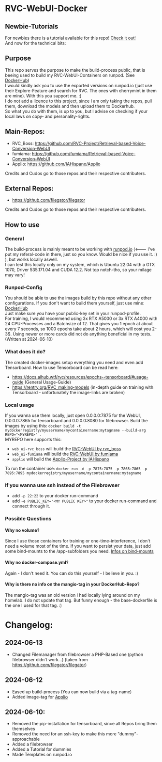 # RVC-WebUI-Docker
## Newbie-Tutorials
For newbies there is a tutorial available for this repo! [Check it out!](documentation/for_dummies_english.md)  
And now for the technical bits:
## Purpose
This repo serves the purpose to make the build-process public, that is beeing used to build my RVC-WebUI-Containers on runpod.
(See [DockerHub](https://hub.docker.com/r/cherrymint/rvc_webui))  
I would kindly ask you to use the exported versions on runpod.io (just use their Explore-Feature and search for RVC. The ones with cherrymint in them are mine). With this you support me. :)   
I do not add a licence to this project, since I am only taking the repos, pull them, download the models and then upload them to Dockerhub.    
So what you do with them, is up to you, but I advise on checking if your local laws on copy- and personality-rights.

## Main-Repos:
 - RVC_Boss: https://github.com/RVC-Project/Retrieval-based-Voice-Conversion-WebUI
 - fumiama: https://github.com/fumiama/Retrieval-based-Voice-Conversion-WebUI  
 - Applio: https://github.com/IAHispano/Applio

Credits and Cudos go to those repos and their respective contributers.

## External Repos:
- https://github.com/filegator/filegator

Credits and Cudos go to those repos and their respective contributers.

## How to use
### General
The build-process is mainly meant to be working with [runpod.io](https://runpod.io/?ref=896u3v9p) (<--- I've put my referal-code in there, just so you know. Would be nice if you use it. :) ), but works locally aswell.  
I can test this locally only on my system, which is Ubuntu 22.04 with a GTX 1070, Driver 535.171.04 and CUDA 12.2. Not top notch-tho, so your milage may vary!  

### Runpod-Config
You should be able to use the images build by this repo without any other configurations. If you don't want to build them yourself, just use mine: [DockerHub](https://hub.docker.com/r/cherrymint/rvc_webui)  
Just make sure you have your public-key set in your runpod-profile.  
For training, I would recommend using 3x RTX A5000 or 3x RTX A4000 with 24 CPU-Processes and a Batchsize of 12. That gives you 1 epoch at about every 7 seconds, so 1000 epochs take about 2 hours, which will cost you 2-3$. Using newer or more cards did not do anything beneficial in my tests. (Written at 2024-06-10)

### What does it do?
The created docker-images setup everything you need and even add Tensorboard. How to use Tensorboard can be read here:  
- https://docs.aihub.wtf/rvc/resources/epochs--tensorboard/#usage-guide (General Usage-Guide)
- https://rentry.org/RVC_making-models (in-depth guide on training with Tensorboard - unfortunately the image-links are broken)

### Local usage
If you wanna use them locally, just open 0.0.0.0:7875 for the WebUI, 0.0.0.0:7865 for tensorboard and 0.0.0.0:8080 for filebrowser. 
Build the images by using this:
`docker build -t mydockerregistry/myusername/mycontainername:mytagname --build-arg REPO="<MYREPO>" .`  
MYREPO here supports this:
- `web_ui-rvc_boss` will build the [RVC-WebUI by rvc_boss](https://github.com/RVC-Project/Retrieval-based-Voice-Conversion-WebUI)
- `web_ui-fumiama` will build the [RVC-WebUI by fumiama](https://github.com/fumiama/Retrieval-based-Voice-Conversion-WebUI)
- `applio` will build the [Applio-Project by IAHispano](https://github.com/IAHispano/Applio)

To run the container use: `docker run -d -p 7875:7875 -p 7865:7865 -p 7895:7895 mydockerregistry/myusername/mycontainername:mytagname`

### If you wanna use ssh instead of the Filebrowser
- add `-p 22:22` to your docker run-command
- add `-e PUBLIC_KEY="<MY PUBLIC KEY>"` to your docker run-command and connect through it.

### Possible Questions
#### Why no volume?
Since I use those containers for training or one-time-interference, I don't need a volume most of the time. If you want to persist your data, just add some bind-mounts to the /app-subfolders you need. [Infos on bind-mounts](https://docs.docker.com/storage/bind-mounts/)

#### Why no docker-compose.yml?
Again - I don't need it. You can do this yourself - I believe in you. :)

#### Why is there no info on the mangio-tag in your DockerHub-Repo?
The mangio-tag was an old version I had locally lying around on my homelab. I do not update that tag. But funny enough - the base-dockerfile is the one I used for that tag. :)

# Changelog:
## 2024-06-13
- Changed Filemanager from filebrowser a PHP-Based one (python filebrowser didn't work...) (taken from https://github.com/filegator/filegator)
## 2024-06-12
- Eased up build-process (You can now build via a tag-name)
- Added image-tag for [Applio](https://github.com/IAHispano/Applio)
## 2024-06-10:
- Removed the pip-installation for tensorboard, since all Repos bring them themselves
- Removed the need for an ssh-key to make this more "dummy"-approachable
- Added a filebrowser
- Added a Tutorial for dummies
- Made Templates on runpod.io